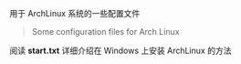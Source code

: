 用于 ArchLinux 系统的一些配置文件<br>
>Some configuration files for Arch Linux

阅读 **start.txt** 详细介绍在 Windows 上安装 ArchLinux 的方法
